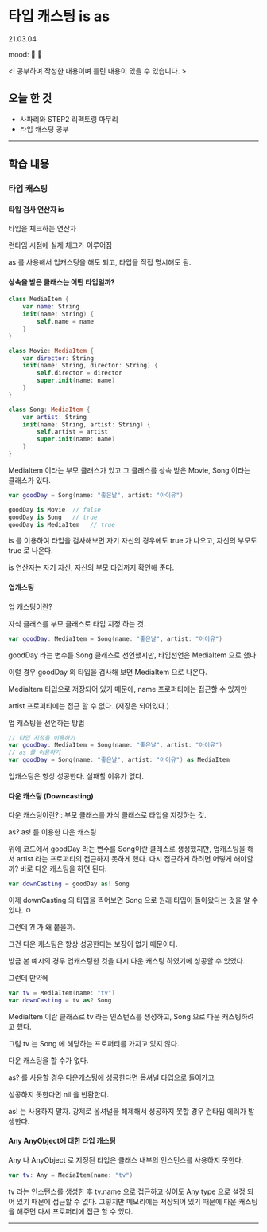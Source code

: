 # 타입 캐스팅 is as 
21.03.04

mood: 🥶 🤒

<! 공부하며 작성한 내용이며 틀린 내용이 있을 수 있습니다. >

## 오늘 한 것
- 사파리와 STEP2 리펙토링 마무리
- 타입 캐스팅 공부 

---


## 학습 내용
### 타입 캐스팅 
#### 타입 검사 연산자 is

타입을 체크하는 연산자

런타임 시점에 실제 체크가 이루어짐

as 를 사용해서 업캐스팅을 해도 되고, 타입을 직접 명시해도 됨. 

#### 상속을 받은 클래스는 어떤 타입일까?

```swift
class MediaItem {
    var name: String
    init(name: String) {
        self.name = name
    }
}

class Movie: MediaItem {
    var director: String
    init(name: String, director: String) {
        self.director = director
        super.init(name: name)
    }
}

class Song: MediaItem {
    var artist: String
    init(name: String, artist: String) {
        self.artist = artist
        super.init(name: name)
    }
}
```

MediaItem 이라는 부모 클래스가 있고 그 클래스를 상속 받은 Movie, Song 이라는 클래스가 있다. 

```swift
var goodDay = Song(name: "좋은날", artist: "아이유")

goodDay is Movie  // false 
goodDay is Song   // true
goodDay is MediaItem   // true
```

is 를 이용하여 타입을 검사해보면 자기 자신의 경우에도 true 가 나오고, 자신의 부모도 true 로 나온다. 

is 연산자는 자기 자신, 자신의 부모 타입까지 확인해 준다. 

#### 업캐스팅

업 캐스팅이란?

자식 클래스를 부모 클래스로 타입 지정 하는 것.

```swift
var goodDay: MediaItem = Song(name: "좋은날", artist: "아이유")
```

goodDay 라는 변수를 Song 클래스로 선언했지만, 타입선언은 MediaItem 으로 했다. 

이럴 경우 goodDay 의 타입을 검사해 보면 MediaItem 으로 나온다. 

MediaItem 타입으로 저장되어 있기 때문에, name 프로퍼티에는 접근할 수 있지만 

artist 프로퍼티에는 접근 할 수 없다. (저장은 되어있다.) 

업 캐스팅을 선언하는 방법 

```swift
// 타입 지정을 이용하기 
var goodDay: MediaItem = Song(name: "좋은날", artist: "아이유")
// as 를 이용하기 
var goodDay = Song(name: "좋은날", artist: "아이유") as MediaItem
```

업캐스팅은 항상 성공한다. 실패할 이유가 없다. 

#### 다운 캐스팅 (Downcasting)

다운 캐스팅이란? : 부모 클래스를 자식 클래스로 타입을 지정하는 것. 

as? as! 를 이용한 다운 캐스팅 

위에 코드에서 goodDay 라는 변수를 Song이란 클래스로 생성했지만, 업캐스팅을 해서 artist 라는 프로퍼티의 접근하지 못하게 했다. 다시 접근하게 하려면 어떻게 해야할까? 바로 다운 캐스팅을 하면 된다. 

```swift
var downCasting = goodDay as! Song 
```

이제 downCasting 의 타입을 찍어보면 Song 으로 원래 타입이 돌아왔다는 것을 알 수 있다. ㅇ

그런데 ?! 가 왜 붙을까. 

그건 다운 캐스팅은 항상 성공한다는 보장이 없기 때문이다. 

방금 본 예시의 경우 업캐스팅한 것을 다시 다운 캐스팅 하였기에 성공할 수 있었다. 

그런데 만약에 

```swift
var tv = MediaItem(name: "tv")
var downCasting = tv as? Song
```

MediaItem 이란 클래스로 tv 라는 인스턴스를 생성하고, Song 으로 다운 캐스팅하려고 했다. 

그럼 tv 는 Song 에 해당하는 프로퍼티를 가지고 있지 않다. 

다운 캐스팅을 할 수가 없다. 

as? 를 사용할 경우 다운캐스팅에 성공한다면 옵셔널 타입으로 들어가고 

성공하지 못한다면 nil 을 반환한다. 

as! 는 사용하지 말자. 강제로 옵셔널을 해제해서 성공하지 못할 경우 런타임 에러가 발생한다. 

#### Any AnyObject에 대한 타입 캐스팅

Any 나 AnyObject 로 지정된 타입은 클래스 내부의 인스턴스를 사용하지 못한다. 

```swift
var tv: Any = MediaItem(name: "tv")
```

tv 라는 인스턴스를 생성한 후 tv.name 으로 접근하고 싶어도 Any type 으로 설정 되어 있기 때문에 접근할 수 없다. 그렇지만 메모리에는 저장되어 있기 때문에 다운 캐스팅을 해주면 다시 프로퍼티에 접근 할 수 있다.

---


